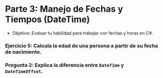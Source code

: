 # Parte 3: Manejo de Fechas y Tiempos (DateTime)

- Objetivo: Evaluar tu habilidad para trabajar con fechas y horas en C#.

### Ejercicio 5: Calcula la edad de una persona a partir de su fecha de nacimiento.

### Pregunta 2: Explica la diferencia entre `DateTime` y `DateTimeOffset`.



